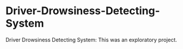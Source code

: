 # Driver-Drowsiness-Detecting-System
Driver Drowsiness Detecting System: This was an exploratory project.
